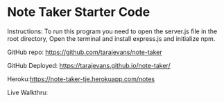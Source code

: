 # Note Taker Starter Code

Instructions:  To run this program you need to open the server.js file in the root directory,  Open the terminal and install express.js and initialize npm.

GitHub repo: https://github.com/tarajevans/note-taker

GitHub Deployed: https://tarajevans.github.io/note-taker/

Heroku:https://note-taker-tje.herokuapp.com/notes

Live Walkthru: 
